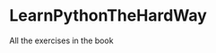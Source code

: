 LearnPythonTheHardWay
=====================
All the exercises in the book <Learn Python The Hard Way>
